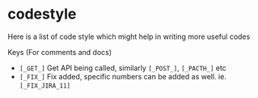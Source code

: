 # codestyle

Here is a list of code style which might help in writing more useful codes

Keys (For comments and docs)

- `[_GET_]` Get API being called, similarly `[_POST_]`, `[_PACTH_]` etc
- `[_FIX_]` Fix added, specific numbers can be added as well. ie. `[_FIX_JIRA_11]` 
